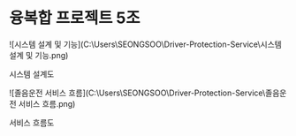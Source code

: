 # 융복합 프로젝트 5조 

![시스템 설계 및 기능](C:\Users\SEONGSOO\Driver-Protection-Service\시스템 설계 및 기능.png)

시스템 설계도



![졸음운전 서비스 흐름](C:\Users\SEONGSOO\Driver-Protection-Service\졸음운전 서비스 흐름.png)

서비스 흐름도 

